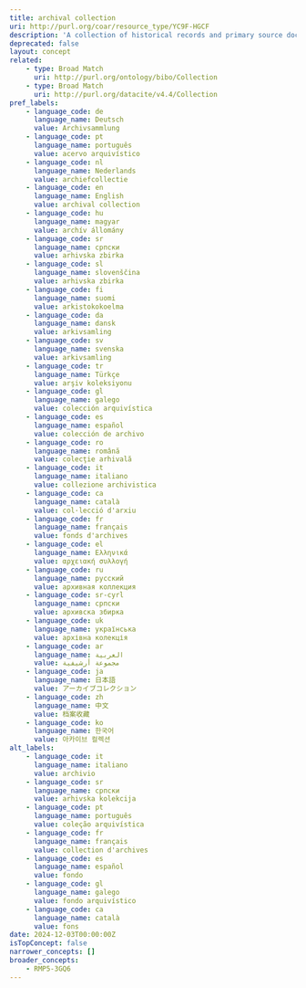 ```yaml
---
title: archival collection
uri: http://purl.org/coar/resource_type/YC9F-HGCF
description: 'A collection of historical records and primary source documents. Documents may be tangible or digital. Adapted from “archive (groupings)” in Getty AAT: https://www.getty.edu/vow/AATFullDisplay?find=maiolica&logic=AND&note=&subjectid=300375748'
deprecated: false
layout: concept
related:
    - type: Broad Match
      uri: http://purl.org/ontology/bibo/Collection
    - type: Broad Match
      uri: http://purl.org/datacite/v4.4/Collection
pref_labels:
    - language_code: de
      language_name: Deutsch
      value: Archivsammlung
    - language_code: pt
      language_name: português
      value: acervo arquivístico
    - language_code: nl
      language_name: Nederlands
      value: archiefcollectie
    - language_code: en
      language_name: English
      value: archival collection
    - language_code: hu
      language_name: magyar
      value: archív állomány
    - language_code: sr
      language_name: српски
      value: arhivska zbirka
    - language_code: sl
      language_name: slovenščina
      value: arhivska zbirka
    - language_code: fi
      language_name: suomi
      value: arkistokokoelma
    - language_code: da
      language_name: dansk
      value: arkivsamling
    - language_code: sv
      language_name: svenska
      value: arkivsamling
    - language_code: tr
      language_name: Türkçe
      value: arşiv koleksiyonu
    - language_code: gl
      language_name: galego
      value: colección arquivística
    - language_code: es
      language_name: español
      value: colección de archivo
    - language_code: ro
      language_name: română
      value: colecţie arhivală
    - language_code: it
      language_name: italiano
      value: collezione archivistica
    - language_code: ca
      language_name: català
      value: col·lecció d'arxiu
    - language_code: fr
      language_name: français
      value: fonds d'archives
    - language_code: el
      language_name: Ελληνικά
      value: αρχειακή συλλογή
    - language_code: ru
      language_name: русский
      value: архивная коллекция
    - language_code: sr-cyrl
      language_name: српски
      value: архивска збирка
    - language_code: uk
      language_name: українська
      value: архівна колекція
    - language_code: ar
      language_name: العربية
      value: مجموعة أرشيفية
    - language_code: ja
      language_name: 日本語
      value: アーカイブコレクション
    - language_code: zh
      language_name: 中文
      value: 档案收藏
    - language_code: ko
      language_name: 한국어
      value: 아카이브 컬렉션
alt_labels:
    - language_code: it
      language_name: italiano
      value: archivio
    - language_code: sr
      language_name: српски
      value: arhivska kolekcija
    - language_code: pt
      language_name: português
      value: coleção arquivística
    - language_code: fr
      language_name: français
      value: collection d'archives
    - language_code: es
      language_name: español
      value: fondo
    - language_code: gl
      language_name: galego
      value: fondo arquivístico
    - language_code: ca
      language_name: català
      value: fons
date: 2024-12-03T00:00:00Z
isTopConcept: false
narrower_concepts: []
broader_concepts:
    - RMP5-3GQ6
---
```


